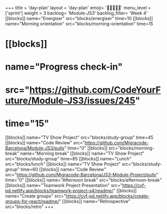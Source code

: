 +++
title = 'day-plan'
layout = 'day-plan'
emoji= '🧑🏽‍🤝‍🧑🏽'
menu_level = ['sprint']
weight = 3
backlog= 'Module-JS3'
backlog_filter= 'Week 4'
[[blocks]]
name="Energiser"
src="blocks/energiser"
time=10
[[blocks]]
name="Morning orientation"
src="blocks/morning-orientation"
time=15
# [[blocks]]
# name="Progress check-in"
# src="https://github.com/CodeYourFuture/Module-JS3/issues/245"
# time="15"
[[blocks]]
name="TV Show Project"
src="blocks/study-group"
time=45
[[blocks]]
name="Code Review"
src="https://github.com/Migracode-Barcelona/Module-JS3/pulls"
time="0"
[[blocks]]
src="blocks/morning-break"
name="Morning break"
[[blocks]]
name="TV Show Project"
src="blocks/study-group"
time=85
[[blocks]]
name="Lunch"
src="blocks/lunch"
[[blocks]]
name="TV Show Project"
src="blocks/study-group"
time=60
[[blocks]]
name="Code Review"
src="https://github.com/Migracode-Barcelona/JS3-Module-Project/pulls"
time="0"
[[blocks]]
name="Afternoon break"
src="blocks/afternoon-break"
[[blocks]]
name="Teamwork Project Presentation"
src="https://cyf-pd.netlify.app/blocks/teamwork-project-s4/readme/"
[[blocks]]
name="Create groups"
src="https://cyf-pd.netlify.app/blocks/create-groups-for-react/readme/"
[[blocks]]
name="Retrospective"
src="blocks/retro"
+++

